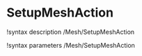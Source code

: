 <!-- MOOSE Documentation Stub: Remove this when content is added. -->

# SetupMeshAction
!syntax description /Mesh/SetupMeshAction

!syntax parameters /Mesh/SetupMeshAction
